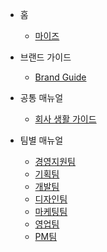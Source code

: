 - 홈
  - [마이즈](README.md)

- 브랜드 가이드
  - [Brand Guide](brand-guide.md)

- 공통 매뉴얼
  - [회사 생활 가이드](common-guide.md)

- 팀별 매뉴얼
  - [경영지원팀](팀별/경영지원/index.md)
  - [기획팀](팀별/기획/index.md)
  - [개발팀](팀별/개발/index.md)
  - [디자인팀](팀별/디자인/index.md)
  - [마케팅팀](팀별/마케팅/index.md)
  - [영업팀](팀별/영업/index.md)
  - [PM팀](팀별/PM/index.md)
